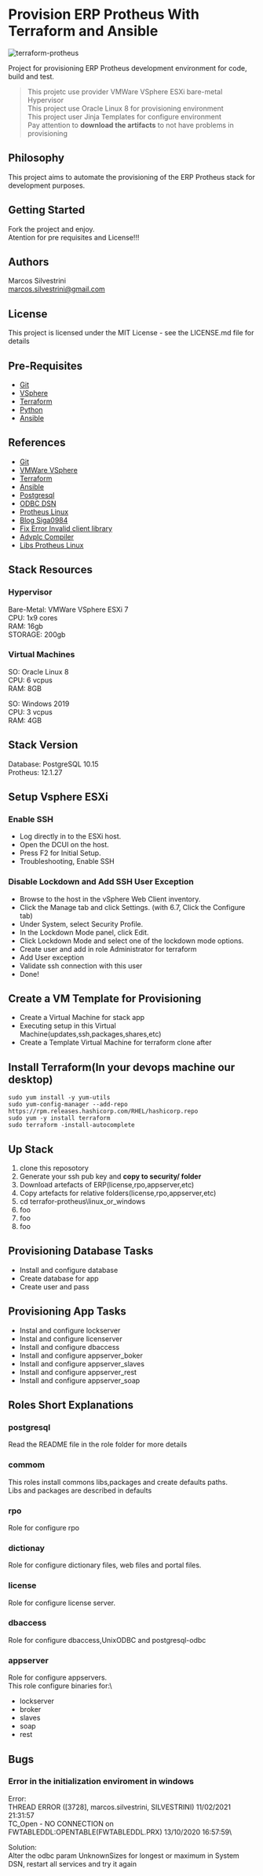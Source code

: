# Provision ERP Protheus With Terraform and Ansible

![terraform-protheus](https://user-images.githubusercontent.com/62715900/108439048-4913dd00-722f-11eb-81a3-08a274e1c489.png)

Project for provisioning ERP Protheus development environment for code, build and test.
>This projetc use provider VMWare VSphere ESXi bare-metal Hypervisor \
>This project use Oracle Linux 8 for provisioning environment \
>This project user Jinja Templates for configure environment \
>Pay attention to **download the artifacts** to not have problems in provisioning

## Philosophy

This project aims to automate the provisioning of the ERP Protheus stack for development purposes.

## Getting Started

Fork the project and enjoy.\
Atention for pre requisites and License!!!

## Authors

Marcos Silvestrini\
marcos.silvestrini@gmail.com

## License

This project is licensed under the MIT License - see the LICENSE.md file for details

## Pre-Requisites

- [Git](https://git-scm.com/doc)
- [VSphere](https://docs.vmware.com/en/VMware-vSphere/index.html)
- [Terraform](https://www.terraform.io/downloads.html)
- [Python](https://www.python.org/doc/)
- [Ansible](https://docs.ansible.com/index.html)

## References

- [Git](https://git-scm.com/doc)
- [VMWare VSphere](https://www.vmware.com/products/vsphere-hypervisor.html)
- [Terraform](https://www.terraform.io/)
- [Ansible](https://docs.ansible.com/ansible/2.5/modules/list_of_all_modules.html)
- [Postgresql](https://www.postgresql.org/download/linux/redhat/)
- [ODBC DSN](https://tdn.totvs.com/display/tec/DBAccess+-+Como+criar+uma+fonte+de+dados+para+uso+com+PostgreSQL)
- [Protheus Linux](https://tdn.totvs.com/pages/releaseview.action?pageId=515672176)
- [Blog Siga0984](https://siga0984.wordpress.com/2016/07/12/protheus-no-linux-parte-02)
- [Fix Error Invalid client library](https://tdn.totvs.com/display/tec/Melhoria+-+Suporte+ao+psqlODBC+09.01.0100)
- [Advplc Compiler](https://code.engpro.totvs.com.br/marcos.silvestrini/advplc-apply-patch)
- [Libs Protheus Linux](https://tdn.totvs.com/display/tec/Application+Server+-+Linux+packages)

## Stack Resources

### Hypervisor

Bare-Metal: VMWare VSphere ESXi 7\
CPU: 1x9 cores\
RAM: 16gb\
STORAGE: 200gb

### Virtual Machines

SO: Oracle Linux 8\
CPU: 6 vcpus\
RAM: 8GB

SO: Windows 2019\
CPU: 3 vcpus\
RAM: 4GB

## Stack Version

Database: PostgreSQL 10.15\
Protheus: 12.1.27

## Setup Vsphere ESXi

### Enable SSH

- Log directly in to the ESXi host.
- Open the DCUI on the host.
- Press F2 for Initial Setup.
- Troubleshooting, Enable SSH

### Disable Lockdown and Add SSH User Exception

- Browse to the host in the vSphere Web Client inventory.
- Click the Manage tab and click Settings. (with 6.7, Click the Configure tab)
- Under System, select Security Profile.
- In the Lockdown Mode panel, click Edit.
- Click Lockdown Mode and select one of the lockdown mode options.
- Create user and add in role Administrator for terraform
- Add User exception
- Validate ssh connection with this user
- Done!

## Create a VM Template for Provisioning

- Create a Virtual Machine for stack app
- Executing setup in this Virtual Machine(updates,ssh,packages,shares,etc)
- Create a Template Virtual Machine for terraform clone after

## Install Terraform(In your devops machine our desktop)

```linux
sudo yum install -y yum-utils
sudo yum-config-manager --add-repo https://rpm.releases.hashicorp.com/RHEL/hashicorp.repo
sudo yum -y install terraform
sudo terraform -install-autocomplete
```

## Up Stack

1. clone this reposotory
2. Generate your ssh pub key and **copy to security/ folder**
3. Download artefacts of ERP(license,rpo,appserver,etc)
4. Copy artefacts for relative folders(license,rpo,appserver,etc)
5. cd terrafor-protheus\linux_or_windows
6. foo
7. foo
8. foo

## Provisioning Database Tasks

- Install and configure database
- Create database for app
- Create user and pass

## Provisioning App Tasks

- Instal and configure lockserver
- Instal and configure licenserver
- Install and configure dbaccess
- Install and configure appserver_boker
- Install and configure appserver_slaves
- Install and configure appserver_rest
- Install and configure appserver_soap

## Roles Short Explanations

### postgresql

Read the README file in the role folder for more details

### commom

This roles install commons libs,packages and create defaults paths.\
Libs and packages are described in defaults

### rpo

Role for configure rpo

### dictionay

Role for configure dictionary files, web files and portal files.

### license

Role for configure license server.

### dbaccess

Role for configure dbaccess,UnixODBC and postgresql-odbc

### appserver

Role for configure appservers.\
This role configure binaries for:\

- lockserver
- broker
- slaves
- soap
- rest


## Bugs

### Error in the  initialization enviroment in windows

Error:\
THREAD ERROR ([3728], marcos.silvestrini, SILVESTRINI)   11/02/2021   21:31:57\
TC_Open - NO CONNECTION on FWTABLEDDL:OPENTABLE(FWTABLEDDL.PRX) 13/10/2020 16:57:59\

Solution:\
Alter the odbc param UnknownSizes for longest or maximum in System DSN, restart all services and try it again
